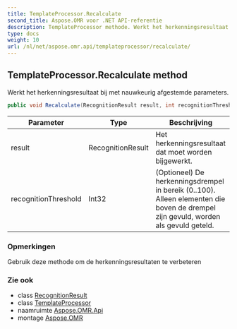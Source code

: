 ```yaml
---
title: TemplateProcessor.Recalculate
second_title: Aspose.OMR voor .NET API-referentie
description: TemplateProcessor methode. Werkt het herkenningsresultaat bij met nauwkeurig afgestemde parameters.
type: docs
weight: 10
url: /nl/net/aspose.omr.api/templateprocessor/recalculate/
---
```

## TemplateProcessor.Recalculate method

Werkt het herkenningsresultaat bij met nauwkeurig afgestemde parameters.

```csharp
public void Recalculate(RecognitionResult result, int recognitionThreshold = -100)
```

| Parameter | Type | Beschrijving |
| --- | --- | --- |
| result | RecognitionResult | Het herkenningsresultaat dat moet worden bijgewerkt. |
| recognitionThreshold | Int32 | (Optioneel) De herkenningsdrempel in bereik (0..100). Alleen elementen die boven de drempel zijn gevuld, worden als gevuld geteld. |

### Opmerkingen

Gebruik deze methode om de herkenningsresultaten te verbeteren

### Zie ook

* class [RecognitionResult](../../../aspose.omr.model/recognitionresult/)
* class [TemplateProcessor](../)
* naamruimte [Aspose.OMR.Api](../../templateprocessor/)
* montage [Aspose.OMR](../../../)


